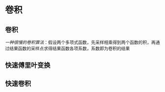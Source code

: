 # 卷积



## 卷积

*一种很慢的卷积算法*：假设两个多项式函数，先采样相乘得到两个函数的积，再通过结果函数的采样点求得结果函数各项系数，系数即为卷积的结果

## 快速傅里叶变换

## 快速卷积
